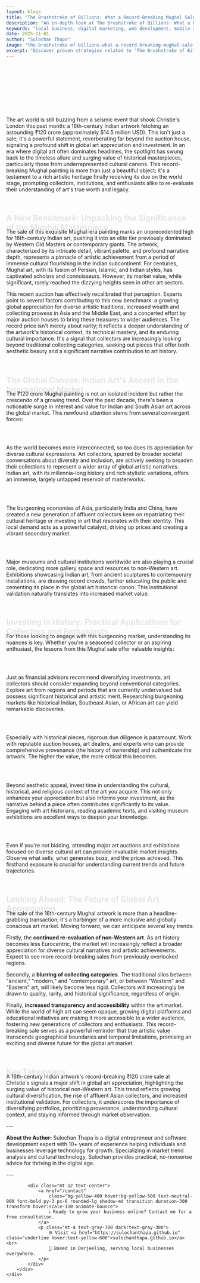 ```yaml
---
layout: blogs
title: "The Brushstroke of Billions: What a Record-Breaking Mughal Sale Means for Global Art and Culture"
description: "An in-depth look at The Brushstroke of Billions: What a Record-Breaking Mughal Sale Means for Global Art and Culture. Discover expert strategies and tips to help your local business thrive in the digital landscape."
keywords: "local business, digital marketing, web development, mobile app, SEO, online growth, the, brushstroke, of, billions, what, a, record, breaking, mughal, sale, means, for, global, art, and, culture"
date: 2025-11-01
author: "Sulochan Thapa"
image: "the-brushstroke-of-billions-what-a-record-breaking-mughal-sale-means-for-global-art-and-culture.jpg"
excerpt: "Discover proven strategies related to 'The Brushstroke of Billions: What a Record-Breaking Mughal Sale Means for Global Art and Culture' that local businesses can implement to boost their online presence and attract more customers."
---
```

<section class="relative py-16 bg-gray-100 dark:bg-gray-900 overflow-hidden">
    <div class="absolute inset-0 bg-cover bg-center bg-fixed opacity-20"
        style="background-image: url('{{ site.baseurl }}/assets/images/the-brushstroke-of-billions-what-a-record-breaking-mughal-sale-means-for-global-art-and-culture-bg.jpg');">
    </div>
    <div class="relative container mx-auto px-6 text-center animate-fadeIn">
        <h1 class="text-4xl font-bold text-gray-900 dark:text-white">The Brushstroke of Billions: What a Record-Breaking Mughal Sale Means for Global Art and Culture</h1>
        <p class="mt-4 text-lg text-gray-700 dark:text-gray-300">
            Expert Tips for Local Business Growth
        </p>
    </div>
</section>

<section class="py-16 bg-white dark:bg-gray-900">
    <div class="container mx-auto px-6">
        <div class="max-w-4xl mx-auto">
            <p class="mt-4 text-gray-700 dark:text-gray-300">The art world is still buzzing from a seismic event that shook Christie's London this past month: a 16th-century Indian artwork fetching an astounding ₹120 crore (approximately $14.5 million USD). This isn't just a sale; it's a powerful statement, reverberating far beyond the auction house, signaling a profound shift in global art appreciation and investment. In an era where digital art often dominates headlines, the spotlight has swung back to the timeless allure and surging value of historical masterpieces, particularly those from underrepresented cultural canons. This record-breaking Mughal painting is more than just a beautiful object; it's a testament to a rich artistic heritage finally receiving its due on the world stage, prompting collectors, institutions, and enthusiasts alike to re-evaluate their understanding of art's true worth and legacy.</p>
<h2 class="text-2xl font-semibold text-gray-900 dark:text-white mt-8 animate-slideUp">A New Benchmark: Unpacking the Significance of the Mughal Masterpiece</h2>
<p class="mt-4 text-gray-700 dark:text-gray-300">The sale of this exquisite Mughal-era painting marks an unprecedented high for 16th-century Indian art, pushing it into an elite tier previously dominated by Western Old Masters or contemporary giants. The artwork, characterized by its intricate detail, vibrant palette, and profound narrative depth, represents a pinnacle of artistic achievement from a period of immense cultural flourishing in the Indian subcontinent. For centuries, Mughal art, with its fusion of Persian, Islamic, and Indian styles, has captivated scholars and connoisseurs. However, its market value, while significant, rarely reached the dizzying heights seen in other art sectors.</p>
<p class="mt-4 text-gray-700 dark:text-gray-300">This recent auction has effectively recalibrated that perception. Experts point to several factors contributing to this new benchmark: a growing global appreciation for diverse artistic traditions, increased wealth and collecting prowess in Asia and the Middle East, and a concerted effort by major auction houses to bring these treasures to wider audiences. The record price isn't merely about rarity; it reflects a deeper understanding of the artwork's historical context, its technical mastery, and its enduring cultural importance. It's a signal that collectors are increasingly looking beyond traditional collecting categories, seeking out pieces that offer both aesthetic beauty and a significant narrative contribution to art history.</p>
<h2 class="text-2xl font-semibold text-gray-900 dark:text-white mt-8 animate-slideUp">The Global Canvas: Indian Art's Ascent in the International Market</h2>
<p class="mt-4 text-gray-700 dark:text-gray-300">The ₹120 crore Mughal painting is not an isolated incident but rather the crescendo of a growing trend. Over the past decade, there's been a noticeable surge in interest and value for Indian and South Asian art across the global market. This newfound attention stems from several convergent forces:</p>
<h3 class="text-xl font-semibold text-gray-900 dark:text-white mt-6 animate-fadeIn">Bridging Cultural Divides</h3>
<p class="mt-4 text-gray-700 dark:text-gray-300">As the world becomes more interconnected, so too does its appreciation for diverse cultural expressions. Art collectors, spurred by broader societal conversations about diversity and inclusion, are actively seeking to broaden their collections to represent a wider array of global artistic narratives. Indian art, with its millennia-long history and rich stylistic variations, offers an immense, largely untapped reservoir of masterworks.</p>
<h3 class="text-xl font-semibold text-gray-900 dark:text-white mt-6 animate-fadeIn">The Rise of Asian Collectors</h3>
<p class="mt-4 text-gray-700 dark:text-gray-300">The burgeoning economies of Asia, particularly India and China, have created a new generation of affluent collectors keen on repatriating their cultural heritage or investing in art that resonates with their identity. This local demand acts as a powerful catalyst, driving up prices and creating a vibrant secondary market.</p>
<h3 class="text-xl font-semibold text-gray-900 dark:text-white mt-6 animate-fadeIn">Institutional Re-evaluation</h3>
<p class="mt-4 text-gray-700 dark:text-gray-300">Major museums and cultural institutions worldwide are also playing a crucial role, dedicating more gallery space and resources to non-Western art. Exhibitions showcasing Indian art, from ancient sculptures to contemporary installations, are drawing record crowds, further educating the public and cementing its place in the global art historical canon. This institutional validation naturally translates into increased market value.</p>
<h2 class="text-2xl font-semibold text-gray-900 dark:text-white mt-8 animate-slideUp">Investing in History: Practical Applications for Collectors and Enthusiasts</h2>
<p class="mt-4 text-gray-700 dark:text-gray-300">For those looking to engage with this burgeoning market, understanding its nuances is key. Whether you're a seasoned collector or an aspiring enthusiast, the lessons from this Mughal sale offer valuable insights:</p>
<h3 class="text-xl font-semibold text-gray-900 dark:text-white mt-6 animate-fadeIn">Diversify Your Portfolio</h3>
<p class="mt-4 text-gray-700 dark:text-gray-300">Just as financial advisors recommend diversifying investments, art collectors should consider expanding beyond conventional categories. Explore art from regions and periods that are currently undervalued but possess significant historical and artistic merit. Researching burgeoning markets like historical Indian, Southeast Asian, or African art can yield remarkable discoveries.</p>
<h3 class="text-xl font-semibold text-gray-900 dark:text-white mt-6 animate-fadeIn">Prioritize Provenance and Authenticity</h3>
<p class="mt-4 text-gray-700 dark:text-gray-300">Especially with historical pieces, rigorous due diligence is paramount. Work with reputable auction houses, art dealers, and experts who can provide comprehensive provenance (the history of ownership) and authenticate the artwork. The higher the value, the more critical this becomes.</p>
<h3 class="text-xl font-semibold text-gray-900 dark:text-white mt-6 animate-fadeIn">Understand the Cultural Context</h3>
<p class="mt-4 text-gray-700 dark:text-gray-300">Beyond aesthetic appeal, invest time in understanding the cultural, historical, and religious context of the art you acquire. This not only enhances your appreciation but also informs your investment, as the narrative behind a piece often contributes significantly to its value. Engaging with art historians, reading academic texts, and visiting museum exhibitions are excellent ways to deepen your knowledge.</p>
<h3 class="text-xl font-semibold text-gray-900 dark:text-white mt-6 animate-fadeIn">Attend Auctions and Exhibitions</h3>
<p class="mt-4 text-gray-700 dark:text-gray-300">Even if you're not bidding, attending major art auctions and exhibitions focused on diverse cultural art can provide invaluable market insights. Observe what sells, what generates buzz, and the prices achieved. This firsthand exposure is crucial for understanding current trends and future trajectories.</p>
<h2 class="text-2xl font-semibold text-gray-900 dark:text-white mt-8 animate-slideUp">Looking Ahead: The Future of Global Art Appreciation</h2>
<p class="mt-4 text-gray-700 dark:text-gray-300">The sale of the 16th-century Mughal artwork is more than a headline-grabbing transaction; it's a harbinger of a more inclusive and globally conscious art market. Moving forward, we can anticipate several key trends:</p>
<p class="mt-4 text-gray-700 dark:text-gray-300">Firstly, the <strong>continued re-evaluation of non-Western art</strong>. As art history becomes less Eurocentric, the market will increasingly reflect a broader appreciation for diverse cultural narratives and artistic achievements. Expect to see more record-breaking sales from previously overlooked regions.</p>
<p class="mt-4 text-gray-700 dark:text-gray-300">Secondly, a <strong>blurring of collecting categories</strong>. The traditional silos between "ancient," "modern," and "contemporary" art, or between "Western" and "Eastern" art, will likely become less rigid. Collectors will increasingly be drawn to quality, rarity, and historical significance, regardless of origin.</p>
<p class="mt-4 text-gray-700 dark:text-gray-300">Finally, <strong>increased transparency and accessibility</strong> within the art market. While the world of high art can seem opaque, growing digital platforms and educational initiatives are making it more accessible to a wider audience, fostering new generations of collectors and enthusiasts. This record-breaking sale serves as a powerful reminder that true artistic value transcends geographical boundaries and temporal limitations, promising an exciting and diverse future for the global art market.</p>
<h2 class="text-2xl font-semibold text-gray-900 dark:text-white mt-8 animate-slideUp">Key Takeaways</h2>
<p class="mt-4 text-gray-700 dark:text-gray-300">A 16th-century Indian artwork's record-breaking ₹120 crore sale at Christie's signals a major shift in global art appreciation, highlighting the surging value of historical non-Western art. This trend reflects growing cultural diversification, the rise of affluent Asian collectors, and increased institutional validation. For collectors, it underscores the importance of diversifying portfolios, prioritizing provenance, understanding cultural context, and staying informed through market observation.</p>
<p class="mt-4 text-gray-700 dark:text-gray-300">---</p>
<p class="mt-4 text-gray-700 dark:text-gray-300"><strong>About the Author:</strong> Sulochan Thapa is a digital entrepreneur and software development expert with 10+ years of experience helping individuals and businesses leverage technology for growth. Specializing in market trend analysis and cultural technology, Sulochan provides practical, no-nonsense advice for thriving in the digital age.</p>
<p class="mt-4 text-gray-700 dark:text-gray-300">---</p>

            
            <div class="mt-12 text-center">
                <a href="/contact"
                    class="bg-yellow-400 hover:bg-yellow-500 text-neutral-900 font-bold py-3 px-6 rounded-lg shadow-md transition duration-300 transform hover:scale-110 animate-bounce">
                    📞 Ready to grow your business online? Contact me for a free consultation.
                </a>
                <p class="mt-4 text-gray-700 dark:text-gray-300">
                    🌐 Visit <a href="https://sulochanthapa.github.io" class="underline hover:text-yellow-600">sulochanthapa.github.io</a><br>
                    📍 Based in Darjeeling, serving local businesses everywhere.
                </p>
            </div>
        </div>
    </div>
</section>

<style>
@keyframes fadeIn {
    from { opacity: 0; }
    to { opacity: 1; }
}
@keyframes slideUp {
    from { transform: translateY(30px); opacity: 0; }
    to { transform: translateY(0); opacity: 1; }
}
.animate-fadeIn { animation: fadeIn 1.5s ease-in-out; }
.animate-slideUp { animation: slideUp 1s ease-out; }
</style>